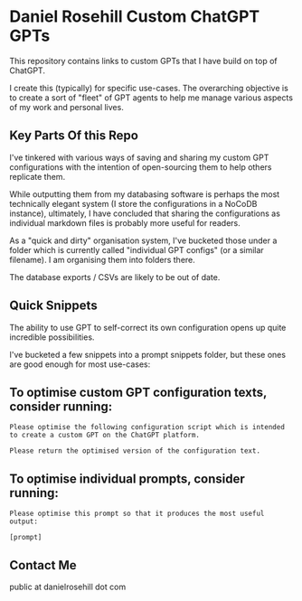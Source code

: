 # Daniel Rosehill Custom ChatGPT GPTs

This repository contains links to custom GPTs that I have build on top of ChatGPT.

I create this (typically) for specific use-cases. The overarching objective is to create a sort of "fleet" of GPT agents to help me manage various aspects of my work and personal lives.

 ## Key Parts Of this Repo
 
 I've tinkered with various ways of saving and sharing my custom GPT configurations with the intention of open-sourcing them to help others replicate them.

 While outputting them from my databasing software is perhaps the most technically elegant system (I store the configurations in a NoCoDB instance), ultimately, I have concluded that sharing the configurations as individual markdown files is probably more useful for readers.

 As a "quick and dirty" organisation system, I've bucketed those under a folder which is currently called "individual GPT configs" (or a similar filename). I am organising them into folders there.

 The database exports / CSVs are likely to be out of date.

 ## Quick Snippets

 The ability to use GPT to self-correct its own configuration opens up quite incredible possibilities.

 I've bucketed a few snippets into a prompt snippets folder, but these ones are good enough for most use-cases:

 ## To optimise custom GPT configuration texts, consider running:

 ```
 Please optimise the following configuration script which is intended to create a custom GPT on the ChatGPT platform. 

Please return the optimised version of the configuration text. 
```

## To optimise individual prompts, consider running:

```
Please optimise this prompt so that it produces the most useful output:

[prompt]
```


 ## Contact Me

 public at danielrosehill dot com
